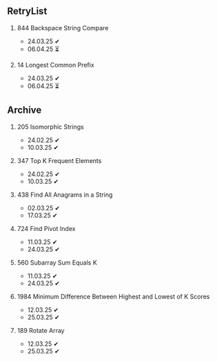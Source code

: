 ## RetryList

1. 844 Backspace String Compare 
    - 24.03.25 ✔
    - 06.04.25 ⏳

1. 14 Longest Common Prefix 
    - 24.03.25 ✔
    - 06.04.25 ⏳

## Archive

1. 205 Isomorphic Strings
    - 24.02.25 ✔
    - 10.03.25 ✔

1. 347 Top K Frequent Elements
    - 24.02.25 ✔
    - 10.03.25 ✔

1. 438 Find All Anagrams in a String
    - 02.03.25 ✔
    - 17.03.25 ✔

1. 724 Find Pivot Index
    - 11.03.25 ✔
    - 24.03.25 ✔

1. 560 Subarray Sum Equals K
    - 11.03.25 ✔
    - 24.03.25 ✔

1. 1984 Minimum Difference Between Highest and Lowest of K Scores
    - 12.03.25 ✔
    - 25.03.25 ✔

1. 189 Rotate Array 
    - 12.03.25 ✔
    - 25.03.25 ✔